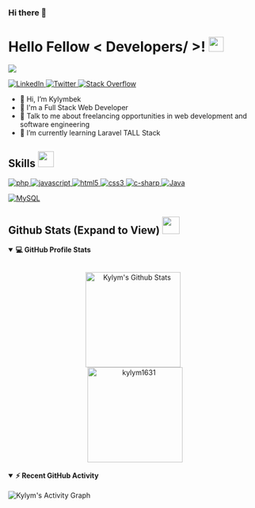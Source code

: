 ### Hi there 👋

<h1> Hello Fellow < Developers/ >! <img src = "https://raw.githubusercontent.com/MartinHeinz/MartinHeinz/master/wave.gif" width = 30px> </h1>
<p align='center'>
</p>

<p>
  <a href="https://github.com/DenverCoder1/readme-typing-svg"><img src="https://readme-typing-svg.herokuapp.com?&font=IBM+Plex+Sans&color=abcdef&size=20&lines=Welcome+to+my+GitHub+Profile!;I'm+a+Full+Stack+Web+Developer;I'm+a+Computer+Science+engineer" /></a>
</p>

   <a href="https://www.linkedin.com/in/kylymbek-mazaripov-b84381216/" target="_blank">
    <img alt="LinkedIn" src="https://img.shields.io/badge/LinkedIn-0077B5?style=for-the-badge&logo=linkedin&logoColor=white">
  </a>   
  <a href="https://twitter.com/KMazaripov" target="_blank">
    <img alt="Twitter" src="https://img.shields.io/badge/Twitter-00ccff?style=for-the-badge&logo=twitter&logoColor=white">
  </a>
   <a href="https://stackoverflow.com/users/15554427/kylymbek-mazaripov" target="_blank">
    <img alt="Stack Overflow" src="https://img.shields.io/badge/Stack_Overflow-FE7A16?style=for-the-badge&logo=stack-overflow&logoColor=white">
  </a>  
   
 

- 👋 Hi, I’m Kylymbek
- 💼 I'm a Full Stack Web Developer
- 💬 Talk to me about freelancing opportunities in web development and software engineering
- 🌱 I’m currently learning Laravel TALL Stack

<h2> Skills <img src = "https://media2.giphy.com/media/QssGEmpkyEOhBCb7e1/giphy.gif?cid=ecf05e47a0n3gi1bfqntqmob8g9aid1oyj2wr3ds3mg700bl&rid=giphy.gif" width = 32px> </h2>

  <a href="https://www.php.net" target="_blank"> 
    <img alt="php" src="https://img.shields.io/badge/Php-474A8A?style=for-the-badge&logo=php&logoColor=white">
  </a>
  
  <a href="https://www.javascript.com/" target="_blank"> 
    <img alt="javascript" src="https://img.shields.io/badge/javascript-%23323330.svg?style=for-the-badge&logo=javascript&logoColor=%23F7DF1E">
  </a>
  
  <a href="https://html5.org/" target="_blank"> 
    <img alt="html5" src="https://img.shields.io/badge/html5-%23E34F26.svg?style=for-the-badge&logo=html5&logoColor=white">
  </a>
  <a href="https://www.w3.org/Style/CSS/Overview.en.html" target="_blank"> 
    <img alt="css3" src="https://img.shields.io/badge/css3-%231572B6.svg?style=for-the-badge&logo=css3&logoColor=white">
  </a>
  
  <a href="https://docs.microsoft.com/en-us/dotnet/csharp/" target="_blank"> 
    <img alt="c-sharp" src="https://img.shields.io/badge/c%23-%23239120.svg?style=for-the-badge&logo=c-sharp&logoColor=white">
  </a>
  <a href="https://www.java.com" target="_blank"> 
    <img alt="Java" src="https://img.shields.io/badge/Java-ED8B00?style=for-the-badge&logo=java&logoColor=white">
  </a>
  
  
   
<a href="https://www.mysql.com/"><img alt="MySQL" src="https://img.shields.io/badge/Microsoft%20SQL%20Server-CC2927?style=for-the-badge&logo=microsoft%20sql%20server&logoColor=white"></a>

   

<h2> Github Stats (Expand to View) <img src = "https://i.pinimg.com/originals/65/c4/f4/65c4f452571be1261e9c623f7da488ac.gif" width = 35px> </h2>

<details open> 
  <summary><b>💻 GitHub Profile Stats</b></summary>
  <br/>
  <p align="center">
    <img alt="Kylym's Github Stats" src="https://github-readme-stats.vercel.app/api?username=kylym1631&show_icons=true&count_private=true&theme=algolia" height="192px"/>
<br/>
  &nbsp;
	  <img src="https://github-readme-stats.vercel.app/api/top-langs?username=kylym1631&show_icons=true&locale=en&layout=compact&theme=algolia" alt="kylym1631" height="192px"/>
  <br/>
  </p>
</details>


<details open>
  <summary><b>⚡ Recent GitHub Activity</b></summary>
  <br/>
   <img alt="Kylym's Activity Graph" src="https://activity-graph.herokuapp.com/graph?username=kylym1631&custom_title=Kylym's%20Contribution%20Graph&theme=react-dark" />
  <br/>

</details>

<br/>



